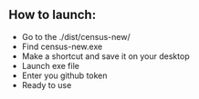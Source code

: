 ## How to launch:

* Go to the ./dist/census-new/
* Find census-new.exe
* Make a shortcut and save it on your desktop
* Launch exe file
* Enter you github token
* Ready to use
